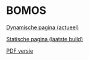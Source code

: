 # BOMOS

[Dynamische pagina (actueel)](https://Logius-standaarden.github.io/BOMOS-Stelsels/index.html)

[Statische pagina (laatste build)](https://Logius-standaarden.github.io/BOMOS-Stelsels/snapshot.html)

[PDF versie](https://logius-standaarden.github.io/BOMOS-Stelsels/BOMOS-Stelsels.pdf)
